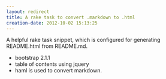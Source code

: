 ```yaml
---
layout: redirect
title: A rake task to convert .markdown to .html
creation-date: 2012-10-02 15:13:25
---
```

A helpful rake task snippet, which is configured for generating README.html from README.md.

- bootstrap 2.1.1
- table of contents using jquery
- haml is used to convert markdown.

<script src="https://gist.github.com/3816634.js?file=gistfile1.rb"></script>

